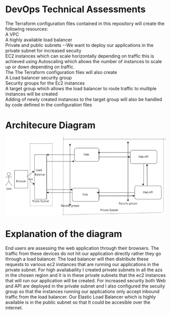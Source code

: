 # DevOps Technical Assessments
The Terraform configuration files contained in this repository will create the following resources:<br />
A VPC <br />
A highly available load balancer <br />
Private and public subnets --We want to deploy our applications in the private subnet for increased secuity<br />
EC2 instances which can scale horizontally depending on traffic this is achieved using Autoscaling which allows the number of instances to scale up or down depending on traffic.<br />
The The Terraform configuration files will also create <br />
A Load balancer security group <br />
Security groups for the Ec2 instances <br />
A target group which allows the load balancer to route traffic to multiple instances will be created <br />
Adding of newly created instances to the target group will also be handled by code defined in the configuration files <br />
# Architecure Diagram
![Architecure Diagram](architecture_diagram.png)
# Explanation of the diagram
End users are assessing the web application through their browsers. The traffic from these devices do not hit our application directly rather they go through a load balancer. The load balancer will then distribute these requests to various ec2 instances that are running our applications in the private subnet. For high availabaility I created private subnets in all the azs in the chosen region and it is in these private subnets that the ec2 instances that will run our  application will be created. For increased security both Web and API are deployed in the private subnet and I also configured the secuity group so that the instances running our applications only accept inbound traffic from the load balancer. Our Elastic Load Balancer which is highly available is in the public subnet so that It could be accesible over the internet.

